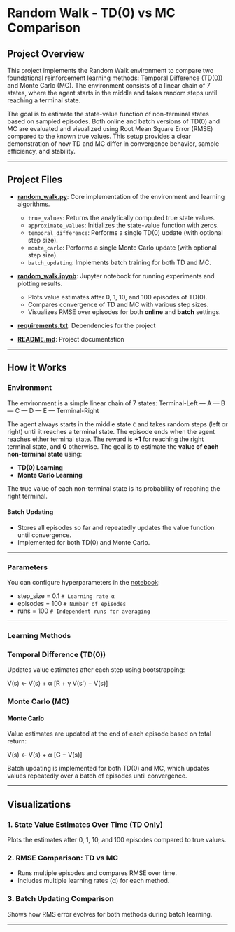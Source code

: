 # Random Walk - TD(0) vs MC Comparison

## Project Overview
This project implements the Random Walk environment to 
compare two foundational reinforcement learning methods: 
Temporal Difference (TD(0)) and Monte Carlo (MC). 
The environment consists of a linear chain of 7 states, 
where the agent starts in the middle and takes
random steps until reaching a terminal state.

The goal is to estimate the state-value function of 
non-terminal states based on sampled episodes. 
Both online and batch versions of TD(0) and MC are evaluated
and visualized using Root Mean Square Error (RMSE) 
compared to the known true values. 
This setup provides a clear demonstration of how TD and MC 
differ in convergence behavior, sample efficiency, and stability.

---

## Project Files


- **[random_walk.py](src/random_walk.py)**: Core implementation of the environment and learning algorithms.
  - `true_values`: Returns the analytically computed true state values.
  - `approximate_values`: Initializes the state-value function with zeros.
  - `temporal_difference`: Performs a single TD(0) update (with optional step size).
  - `monte_carlo`: Performs a single Monte Carlo update (with optional step size).
  - `batch_updating`: Implements batch training for both TD and MC.

- **[random_walk.ipynb](notebooks/random_walk.ipynb)**: Jupyter notebook for running experiments and plotting results.
  - Plots value estimates after 0, 1, 10, and 100 episodes of TD(0).
  - Compares convergence of TD and MC with various step sizes.
  - Visualizes RMSE over episodes for both **online** and **batch** settings.

- **[requirements.txt]()**: Dependencies for the project
- **[README.md]()**: Project documentation

---


## How it Works

### Environment

The environment is a simple linear chain of 7 states:
Terminal-Left — A — B — C — D — E — Terminal-Right

The agent always starts in the middle state `C` and takes random steps (left or right) until it reaches a 
terminal state. The episode ends when the agent reaches either terminal state. 
The reward is **+1** for reaching the right terminal state, and **0** otherwise.
The goal is to estimate the **value of each non-terminal state** using:

- **TD(0) Learning**
- **Monte Carlo Learning**


The true value of each non-terminal state is its probability of reaching the right terminal.


#### Batch Updating
- Stores all episodes so far and repeatedly updates the value function until convergence.
- Implemented for both TD(0) and Monte Carlo.

---

### Parameters

You can configure hyperparameters in the [notebook](notebooks/random_walk.ipynb):

- step_size = 0.1         ``# Learning rate α`` 
- episodes = 100          ``# Number of episodes``
- runs = 100              ``# Independent runs for averaging``


---

### Learning Methods

### Temporal Difference (TD(0))

Updates value estimates after each step using bootstrapping:

V(s) ← V(s) + α [R + γ V(s') − V(s)]

### Monte Carlo (MC)

#### Monte Carlo
Value estimates are updated at the end of each episode based on total return:

V(s) ← V(s) + α [G − V(s)]

Batch updating is implemented for both TD(0) and MC, which updates values repeatedly over a batch of episodes until convergence.


---

## Visualizations

### 1. **State Value Estimates Over Time (TD Only)**  
Plots the estimates after 0, 1, 10, and 100 episodes compared to true values.

### 2. **RMSE Comparison: TD vs MC**

- Runs multiple episodes and compares RMSE over time.
- Includes multiple learning rates (α) for each method.

### 3. **Batch Updating Comparison**
Shows how RMS error evolves for both methods during batch learning.

---